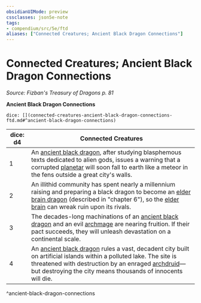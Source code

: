 ```yaml
---
obsidianUIMode: preview
cssclasses: json5e-note
tags:
- compendium/src/5e/ftd
aliases: ["Connected Creatures; Ancient Black Dragon Connections"]
---
```

# Connected Creatures; Ancient Black Dragon Connections
*Source: Fizban's Treasury of Dragons p. 81* 

**Ancient Black Dragon Connections**

`dice: [](connected-creatures-ancient-black-dragon-connections-ftd.md#^ancient-black-dragon-connections)`

| dice: d4 | Connected Creatures |
|----------|---------------------|
| 1 | An [ancient black dragon](/Systems/5e/bestiary/dragon/ancient-black-dragon.md), after studying blasphemous texts dedicated to alien gods, issues a warning that a corrupted [planetar](/Systems/5e/bestiary/celestial/planetar.md) will soon fall to earth like a meteor in the fens outside a great city's walls. |
| 2 | An illithid community has spent nearly a millennium raising and preparing a black dragon to become an [elder brain dragon](/Systems/5e/bestiary/aberration/elder-brain-dragon-ftd.md) (described in "chapter 6"), so the [elder brain](/Systems/5e/bestiary/aberration/elder-brain-mpmm.md) can wreak ruin upon its rivals. |
| 3 | The decades-long machinations of an [ancient black dragon](/Systems/5e/bestiary/dragon/ancient-black-dragon.md) and an evil [archmage](/Systems/5e/bestiary/humanoid/archmage.md) are nearing fruition. If their pact succeeds, they will unleash devastation on a continental scale. |
| 4 | An [ancient black dragon](/Systems/5e/bestiary/dragon/ancient-black-dragon.md) rules a vast, decadent city built on artificial islands within a polluted lake. The site is threatened with destruction by an enraged [archdruid](/Systems/5e/bestiary/humanoid/archdruid-mpmm.md)—but destroying the city means thousands of innocents will die. |
^ancient-black-dragon-connections